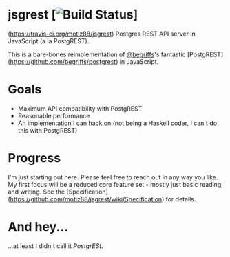 # jsgrest [![Build Status](https://travis-ci.org/motiz88/jsgrest.svg?branch=master)]
(https://travis-ci.org/motiz88/jsgrest)
Postgres REST API server in JavaScript (a la PostgREST).

This is a bare-bones reimplementation of [@begriffs](https://github.com/begriffs)'s fantastic
    [PostgREST] (https://github.com/begriffs/postgrest) in JavaScript.

# Goals
* Maximum API compatibility with PostgREST
* Reasonable performance
* An implementation I can hack on (not being a Haskell coder, I can't do this with PostgREST)

# Progress
I'm just starting out here. Please feel free to reach out in any way you like.
My first focus will be a reduced core feature set - mostly just basic reading and writing. See the
    [Specification] (https://github.com/motiz88/jsgrest/wiki/Specification) for details.

# And hey...
...at least I didn't call it *PostgrESt*.
